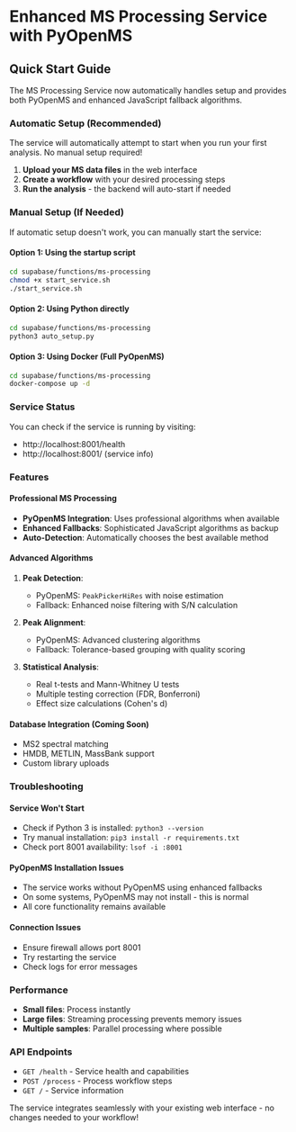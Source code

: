 
# Enhanced MS Processing Service with PyOpenMS

## Quick Start Guide

The MS Processing Service now automatically handles setup and provides both PyOpenMS and enhanced JavaScript fallback algorithms.

### Automatic Setup (Recommended)

The service will automatically attempt to start when you run your first analysis. No manual setup required!

1. **Upload your MS data files** in the web interface
2. **Create a workflow** with your desired processing steps
3. **Run the analysis** - the backend will auto-start if needed

### Manual Setup (If Needed)

If automatic setup doesn't work, you can manually start the service:

#### Option 1: Using the startup script
```bash
cd supabase/functions/ms-processing
chmod +x start_service.sh
./start_service.sh
```

#### Option 2: Using Python directly
```bash
cd supabase/functions/ms-processing
python3 auto_setup.py
```

#### Option 3: Using Docker (Full PyOpenMS)
```bash
cd supabase/functions/ms-processing
docker-compose up -d
```

### Service Status

You can check if the service is running by visiting:
- http://localhost:8001/health
- http://localhost:8001/ (service info)

### Features

#### Professional MS Processing
- **PyOpenMS Integration**: Uses professional algorithms when available
- **Enhanced Fallbacks**: Sophisticated JavaScript algorithms as backup
- **Auto-Detection**: Automatically chooses the best available method

#### Advanced Algorithms
1. **Peak Detection**:
   - PyOpenMS: `PeakPickerHiRes` with noise estimation
   - Fallback: Enhanced noise filtering with S/N calculation

2. **Peak Alignment**:
   - PyOpenMS: Advanced clustering algorithms
   - Fallback: Tolerance-based grouping with quality scoring

3. **Statistical Analysis**:
   - Real t-tests and Mann-Whitney U tests
   - Multiple testing correction (FDR, Bonferroni)
   - Effect size calculations (Cohen's d)

#### Database Integration (Coming Soon)
- MS2 spectral matching
- HMDB, METLIN, MassBank support
- Custom library uploads

### Troubleshooting

#### Service Won't Start
- Check if Python 3 is installed: `python3 --version`
- Try manual installation: `pip3 install -r requirements.txt`
- Check port 8001 availability: `lsof -i :8001`

#### PyOpenMS Installation Issues
- The service works without PyOpenMS using enhanced fallbacks
- On some systems, PyOpenMS may not install - this is normal
- All core functionality remains available

#### Connection Issues
- Ensure firewall allows port 8001
- Try restarting the service
- Check logs for error messages

### Performance

- **Small files**: Process instantly
- **Large files**: Streaming processing prevents memory issues
- **Multiple samples**: Parallel processing where possible

### API Endpoints

- `GET /health` - Service health and capabilities
- `POST /process` - Process workflow steps
- `GET /` - Service information

The service integrates seamlessly with your existing web interface - no changes needed to your workflow!
